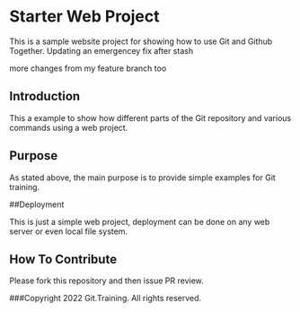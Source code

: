 # Starter Web Project

This is a sample website project for showing how to use Git and Github Together.
Updating an emergencey fix after stash

more changes from my feature branch too
## Introduction

This a example to show how different parts of the Git repository and various commands using a web project.

## Purpose

As stated above, the main purpose is to provide simple examples for Git training.

##Deployment

This is just a simple web project, deployment can be done on any web server or even local file system.

## How To Contribute

Please fork this repository and then issue PR review.


###Copyright
2022 Git.Training. All rights reserved.
